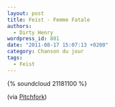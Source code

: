 ```yaml
---
layout: post
title: Feist - Femme Fatale
authors:
  - Dirty Henry
wordpress_id: 881
date: "2011-08-17 15:07:13 +0200"
category: Chanson du jour
tags:
  - Feist
---
```


{% soundcloud 21181100 %}

(via
[Pitchfork](https://pitchfork.com/news/43554-listen-feist-covers-the-velvet-underground/))
